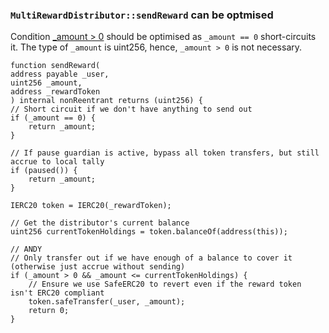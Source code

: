 ### `MultiRewardDistributor::sendReward` can be optmised

Condition [_amount > 0](https://github.com/code-423n4/2023-07-moonwell/blob/main/src/core/MultiRewardDistributor/MultiRewardDistributor.sol#L1235) should be optimised as `_amount == 0` short-circuits it. The type of `_amount` is uint256, hence, `_amount > 0` is not necessary.

```solidity
function sendReward(
address payable _user,
uint256 _amount,
address _rewardToken
) internal nonReentrant returns (uint256) {
// Short circuit if we don't have anything to send out
if (_amount == 0) {
    return _amount;
}

// If pause guardian is active, bypass all token transfers, but still accrue to local tally
if (paused()) {
    return _amount;
}

IERC20 token = IERC20(_rewardToken);

// Get the distributor's current balance
uint256 currentTokenHoldings = token.balanceOf(address(this));

// ANDY
// Only transfer out if we have enough of a balance to cover it (otherwise just accrue without sending)
if (_amount > 0 && _amount <= currentTokenHoldings) {
    // Ensure we use SafeERC20 to revert even if the reward token isn't ERC20 compliant
    token.safeTransfer(_user, _amount);
    return 0;
}
```
